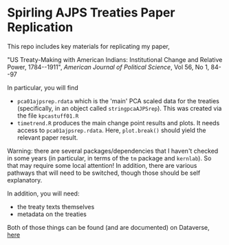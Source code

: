 # Spirling AJPS Treaties Paper Replication
This repo includes key materials for replicating my paper,

"US Treaty-Making with American Indians: Institutional Change and Relative Power, 1784--1911", *American Journal of Political Science*, Vol 56, No 1, 84--97

In particular, you will find
- `pca01ajpsrep.rdata` which is the 'main' PCA scaled data for the treaties (specifically, in an object called `stringpcaAJPSrep`).  This was created via the file `kpcastuff01.R`
- `timetrend.R` produces the main change point results and plots. It needs access to `pca01ajpsrep.rdata`. Here, `plot.break()` should yield the relevant paper result.

Warning: there are several packages/dependencies that I haven't checked in some years (in particular, in terms of the `tm` package and `kernlab`).  So that may require some local attention!  In addition, there are various pathways that will need to be switched, though those should be self explanatory.

In addition, you will need: 
- the treaty texts themselves
- metadata on the treaties

Both of those things can be found (and are documented) on Dataverse, [here](https://dataverse.harvard.edu/dataset.xhtml?persistentId=hdl:1902.1/17222)
